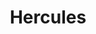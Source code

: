---
title: "Hercules"
hashtag: hercules
borders:
  - Aquila
  - Boötes
  - Corona Borealis
  - Draco
  - Lyra
  - Ophiuchus
  - Sagitta
  - Serpens Caput
  - Vulpecula
layout: hashtag
subdivision-of:
  - northern celestial hemisphere
tags:
  - Constellation
---
